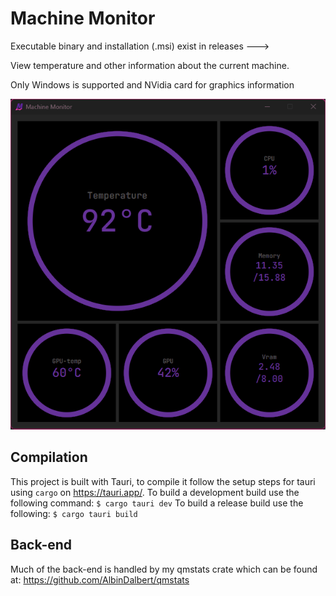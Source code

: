 # Machine Monitor

Executable binary and installation (.msi) exist in releases --->

View temperature and other information about the current machine.

Only Windows is supported and NVidia card for graphics information

![image](app.gif)

## Compilation
This project is built with Tauri, to compile it follow the setup steps for tauri using `cargo` on https://tauri.app/.
To build a development build use the following command:
```$ cargo tauri dev```
To build a release build use the following:
```$ cargo tauri build```

## Back-end
Much of the back-end is handled by my qmstats crate which can be found at: https://github.com/AlbinDalbert/qmstats

